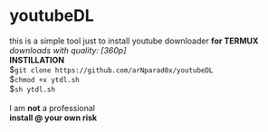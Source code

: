 # youtubeDL
this is a simple tool just to install youtube downloader **for TERMUX**<br>
*downloads with quality: [360p]* <br>
**INSTILLATION**<br>
$`git clone https://github.com/arNparad0x/youtubeDL`<br>
$`chmod +x ytdl.sh`<br>
$`sh ytdl.sh`<br>
<br>
I am **not** a professional<br>
**install @ your own risk**
